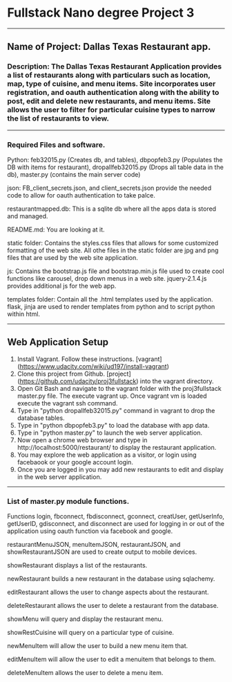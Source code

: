 # Fullstack Nano degree Project 3

***

## Name of Project: Dallas Texas Restaurant app.

### Description: The Dallas Texas Restaurant Application provides a list of restaurants along with particulars such as location, map, type of cuisine, and menu items. Site incorporates user registration, and oauth authentication along with the ability to post, edit and delete new restaurants, and menu items. Site allows the user to filter for particular cuisine types to narrow the list of restaurants to view.
***

### Required Files and software.

Python: feb32015.py (Creates db, and tables), dbpopfeb3.py (Populates the DB with items for restaurant), dropallfeb32015.py (Drops all table data in the db), master.py (contains the main server code)

json: FB_client_secrets.json, and client_secrets.json provide the needed code to allow for oauth authentication to take palce.

restaurantmapped.db: This is a sqlite db where all the apps data is stored and managed.

README.md: You are looking at it.

static folder: Contains the styles.css files that allows for some customized formatting of the web site. All othe files in the static folder are jpg and png files that are used by the web site application.

js: Contains the bootstrap.js file and bootstrap.min.js file used to create cool functions like carousel, drop down menus in a web site. jquery-2.1.4.js provides additional js for the web app.

templates folder: Contain all the .html templates used by the application. flask, jinja are used to render templates from python and to script python within html.
***
## Web Application Setup
 1. Install Vagrant. Follow these instructions. [vagrant] (https://www.udacity.com/wiki/ud197/install-vagrant)
 2. Clone this project from Github. [project] (https://github.com/udacity/proj3fullstack) into the vagrant directory. 
 3. Open Git Bash and navigate to the vagrant folder with the proj3fullstack master.py file. The execute vagrant up.
    Once vagrant vm is loaded execute the vagrant ssh command. 
 4. Type in "python dropallfeb32015.py" command in vagrant to drop the database tables.
 5. Type in "python dbpopfeb3.py" to load the database with app data.
 6. Type in "python master.py" to launch the web server application.
 7. Now open a chrome web browser and type in http://localhost:5000/restaurant/ to display the restaurant application.
 8. You may explore the web application as a visitor, or login using facebaook or your google account login.
 9. Once you are logged in you may add new restaurants to edit and display in the web server application.

***
### List of master.py module functions.
Functions login, fbconnect, fbdisconnect, gconnect, creatUser, getUserInfo, getUserID, gdisconnect, and disconnect are used for logging in or out of the application using oauth function via facebook and google.

restaurantMenuJSON, menuItemJSON, restaurantJSON, and showRestaurantJSON are used to create output to mobile devices.

showRestaurant displays a list of the restaurants.

newRestaurant builds a new restaurant in the database using sqlachemy.

editRestaurant allows the user to change aspects about the restaurant.

deleteRestaurant allows the user to delete a restaurant from the database.

showMenu will query and display the restaurant menu.

showRestCuisine will query on a particular type of cuisine.

newMenuItem will allow the user to build a new menu item that.

editMenuItem will allow the user to edit a menuitem that belongs to them.

deleteMenuItem allows the user to delete a menu item.



